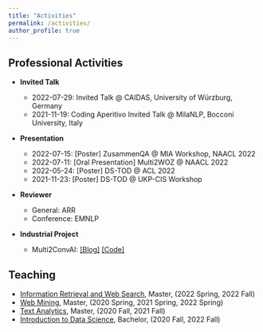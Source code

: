 ```yaml
---
title: "Activities"
permalink: /activities/
author_profile: true
---
```



## Professional Activities

* **Invited Talk**
    * 2022-07-29: Invited Talk @ CAIDAS, University of Würzburg, Germany
    * 2021-11-19: Coding Aperitivo Invited Talk @ MilaNLP, Bocconi University, Italy

* **Presentation**
    * 2022-07-15: [Poster] ZusammenQA @ MIA Workshop, NAACL 2022
    * 2022-07-11: [Oral Presentation] Multi2WOZ @ NAACL 2022
    * 2022-05-24: [Poster] DS-TOD @ ACL 2022
    * 2021-11-23: [Poster] DS-TOD @ UKP-CIS Workshop

* **Reviewer**
    * General: ARR
    * Conference: EMNLP
    
* **Industrial Project**
    * Multi2ConvAI: [[Blog]](https://sites.google.com/inovex.de/multi2conv/en) [[Code]](https://github.com/inovex/multi2convai)


## Teaching

* [Information Retrieval and Web Search](https://www.uni-mannheim.de/dws/teaching/course-details/courses-for-master-candidates/ie-663-information-retrieval-and-web-search/), Master, (2022 Spring, 2022 Fall)
* [Web Mining](https://www.uni-mannheim.de/dws/teaching/course-details/courses-for-master-candidates/ie-671-web-mining/), Master, (2020 Spring, 2021 Spring, 2022 Spring)
* [Text Analytics](https://www.uni-mannheim.de/dws/teaching/course-details/courses-for-master-candidates/ie-661-text-analytics/), Master, (2020 Fall, 2021 Fall)
* [Introduction to Data Science](https://www.uni-mannheim.de/dws/teaching/course-details/courses-for-bachelor-candidates/), Bachelor, (2020 Fall, 2022 Fall)

